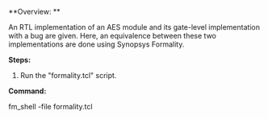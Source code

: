 **Overview: ** 

An RTL implementation of an AES module and its gate-level implementation with a bug are given. Here, an equivalence between these two implementations are done using Synopsys Formality.

**Steps:**

1. Run the "formality.tcl" script.

**Command:**

fm_shell -file formality.tcl
